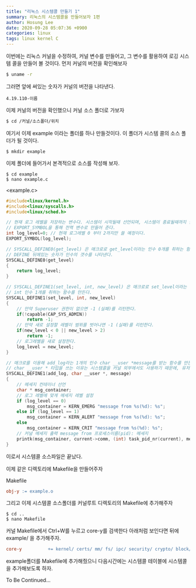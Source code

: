 ```yaml
---
title: "리눅스 시스템콜 만들기 1"
summary: 리눅스의 시스템콜을 만들어보자 1편
author: Hosung Lee
date: 2020-09-28 05:07:36 +0900
categories: linux
tags: linux kernel C
---
```

이번에는 리눅스 커널을 수정하여, 커널 변수를 만들어고, 그 변수를 활용하여 로깅 시스템 콜을 만들어 볼 것이다. 먼저 커널의 버전을 확인해보자

```bash
$ uname -r
```

그러면 앞에 써있는 숫자가 커널의 버전을 나타낸다.

```
4.19.110-이름
```

이제 커널의 버전을 확인했으니 커널 소스 폴더로 가보자

```bash
$ cd /커널/소스폴더/위치
```

여기서 이제 example 이라는 폴더를 하나 만들것이다. 이 폴더가 시스템 콜의 소스 폴더가 될 것이다.

```shell
$ mkdir example
```

이제 폴더에 들어가서 본격적으로 소스를 작성해 보자.

```shell
$ cd example
$ nano example.c
```

<example.c>

```c
#include<linux/kernel.h>
#include<linux/syscalls.h>
#include<linux/sched.h>

// 현재 로그 레벨을 저장하는 변수다. 시스템이 시작될때 선언되며, 시스템이 종료될때까지 살아있다.
// EXPORT_SYMBOL을 통해 전역 변수로 만들어 준다.
int log_level=0; // 현재 로그레벨 0 부터 2까지만 쓸 예정이다.
EXPORT_SYMBOL(log_level);

// SYSCALL_DEFINE0(get_level) 은 매크로로 get_level이라는 인수 0개를 취하는 함수를 만든다.
// DEFINE 뒤에있는 숫자가 인수의 갯수를 나타낸다.
SYSCALL_DEFINE0(get_level)
{
    return log_level;
}

// SYSCALL_DEFINE1(set_level, int, new_level) 은 매크로로 set_level이라는
// int 인수 1개를 취하는 함수를 만든다. 
SYSCALL_DEFINE1(set_level, int, new_level)
{
    // 만약 Superuser 권한이 없으면 -1 (실패)를 리턴한다.
    if(!capable(CAP_SYS_ADMIN))
        return -1;
    // 만약 새로 설정할 레벨이 범위를 벗어나면 -1 (실패)를 리턴한다.
    if(new_level < 0 || new_level > 2)
        return -1;
    // 로그레벨을 새로 설정한다.
    log_level = new_level;
}

// 매크로를 이용해 add_log라는 1개의 인수 char __user *message를 받는 함수를 만든다.
// char __user * 타입을 쓰는 이유는 시스템콜을 커널 외부에서도 사용하기 때문에, 유저스페이스에서의 변수라는것을 명시해야 하기 때문이다.
SYSCALL_DEFINE1(add_log, char __user *, message)
{
    // 메세지 컨테이너 선언
    char * msg_container;
    // 로그 레벨에 맞게 메세지 레벨 설정
    if (log_level == 0)
        msg_container = KERN_EMERG "message from %s(%d): %s";
    else if (log_level == 1)
        msg_container = KERN_ALERT "message from %s(%d): %s";
    else
        msg_container = KERN_CRIT "message from %s(%d): %s";
    // 커널 메세지 출력 message from 프로세스이름(pid): 메세지
    printk(msg_container, current->comm, (int) task_pid_nr(current), message);
}
```

이로서 시스템콜 소스파일은 끝났다.

이제 같은 디렉토리에 Makefile을 만들어주자

Makefile

```makefile
obj-y := example.o
```

그리고 이제 시스템콜 소스폴더를 커널루트 디렉토리의 Makefile에 추가해주자

```shell
$ cd ..
$ nano Makefile
```

커널 Makefile에서 Ctrl+W를 누르고 core-y를 검색한다 아래처럼 보인다면 뒤에 example/ 을 추가해주자.

```makefile
core-y          += kernel/ certs/ mm/ fs/ ipc/ security/ crypto/ block/ example/
```

example폴더를 Makefile에 추가해줬으니 다음시간에는 시스템콜 테이블에 시스템콜을 추가해보도록 하자.



To Be Continued...

